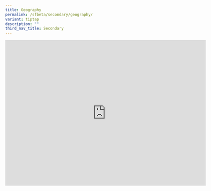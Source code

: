```yaml
---
title: Geography
permalink: /sfbeta/secondary/geography/
variant: tiptap
description: ""
third_nav_title: Secondary
---
```

<div class="iframe-wrapper"><iframe height="465" width="640" allowfullscreen="true" frameborder="0" src="https://docs.google.com/forms/d/e/1FAIpQLSew0q2nog_CBsWtpcRy1FeteAAWfuc7--sbaB2rYcxKWYxZig/viewform?embedded=true"></iframe></div><p></p>